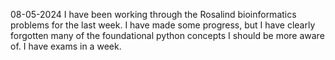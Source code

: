 08-05-2024
  I have been working through the Rosalind bioinformatics problems for the last week. I have made some progress, but I have clearly forgotten many of the foundational python concepts I should be more aware of. 
  I have exams in a week. 
